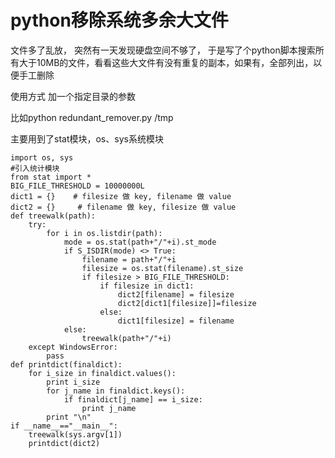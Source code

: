 # python移除系统多余大文件

文件多了乱放， 突然有一天发现硬盘空间不够了，
于是写了个python脚本搜索所有大于10MB的文件，看看这些大文件有没有重复的副本，如果有，全部列出，以便手工删除

使用方式 加一个指定目录的参数

比如python redundant_remover.py /tmp

主要用到了stat模块，os、sys系统模块

    
    
    import os, sys
    #引入统计模块
    from stat import *
    BIG_FILE_THRESHOLD = 10000000L
    dict1 = {}    # filesize 做 key, filename 做 value
    dict2 = {}     # filename 做 key, filesize 做 value
    def treewalk(path):
        try:
            for i in os.listdir(path):
                mode = os.stat(path+"/"+i).st_mode
                if S_ISDIR(mode) <> True:
                    filename = path+"/"+i
                    filesize = os.stat(filename).st_size
                    if filesize > BIG_FILE_THRESHOLD:
                        if filesize in dict1:                       
                            dict2[filename] = filesize
                            dict2[dict1[filesize]]=filesize
                        else:
                            dict1[filesize] = filename                  
                else:
                    treewalk(path+"/"+i)
        except WindowsError:
            pass
    def printdict(finaldict):
        for i_size in finaldict.values():
            print i_size
            for j_name in finaldict.keys():
                if finaldict[j_name] == i_size:
                    print j_name
            print "\n"
    if __name__=="__main__":
        treewalk(sys.argv[1])
        printdict(dict2)

  

  


